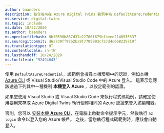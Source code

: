 ```yaml
---
author: baanders
description: 包含用來在 Azure Digital Twins 範例中為 DefaultAzureCredential 設定本機驗證的檔案 (不包含簡介)
ms.service: digital-twins
ms.topic: include
ms.date: 10/22/2020
ms.author: baanders
ms.openlocfilehash: 8bf0590b867d37a22706f679bfbeee2140935637
ms.sourcegitcommit: d6a739ff99b2ba9f7705993cf23d4c668235719f
ms.translationtype: HT
ms.contentlocale: zh-TW
ms.lasthandoff: 10/24/2020
ms.locfileid: "92494643"
---
```

使用 `DefaultAzureCredential`，該範例會搜尋本機環境中的認證，例如本機 [Azure CLI](/cli/azure/install-azure-cli?view=azure-cli-latest&preserve-view=true) 或 Visual Studio/Visual Studio Code 中的 Azure 登入。 這表示您應該透過下列其中一種機制 **本機登入 Azure** ，以設定範例的認證。

如果您使用 Visual Studio 或 Visual Studio Code 來執行程式碼範例，請確定使用要用來存取 Azure Digital Twins 執行個體相同的 Azure 認證來登入該編輯器。

否則，您可以 [安裝本機 **Azure CLI**](/cli/azure/install-azure-cli?view=azure-cli-latest&preserve-view=true)，在電腦上啟動命令提示字元，然後執行 `az login` 命令以登入您的 Azure 帳戶。 之後，當您執行程式碼範例時，應該會自動登入。